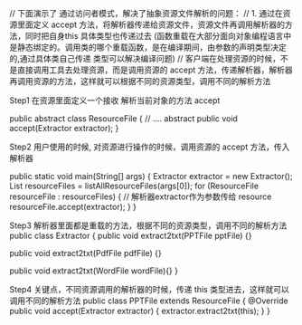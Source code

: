 // 下面演示了 通过访问者模式，解决了抽象资源文件解析的问题：
// 1. 通过在资源里面定义 accept 方法，将解析器传递给资源文件，资源文件再调用解析器的方法，同时把自身this 具体类型也传递过去
(函数重载在大部分面向对象编程语言中是静态绑定的。调用类的哪个重载函数，是在编译期间，由参数的声明类型决定的,通过具体类自己传递 类型可以解决编译问题)
// 客户端在处理资源的时候，不是直接调用工具去处理资源，而是调用资源的 accept 方法，传递解析器，解析器再调用资源的方法，这样就可以根据不同的资源类型，调用不同的解析方法

Step1 在资源里面定义一个接收 解析当前对象的方法 accept

public abstract class ResourceFile {
// ....
abstract public void accept(Extractor extractor);
}

Step2 用户使用的时候, 对资源进行操作的时候，调用资源的 accept 方法，传入解析器

public static void main(String[] args) {
Extractor extractor = new Extractor();
List<ResourceFile> resourceFiles = listAllResourceFiles(args[0]);
for (ResourceFile resourceFile : resourceFiles) { // 解析器extractor作为参数传给 resource
resourceFile.accept(extractor);
}
}

Step3 解析器里面都是重载的方法，根据不同的资源类型，调用不同的解析方法
public class Extractor {
public void extract2txt(PPTFile pptFile) {}

public void extract2txt(PdfFile pdfFile) {}

public void extract2txt(WordFile wordFile){}
}

Step4 关键点，不同资源调用的解析器的时候，传递 this 类型进去，这样就可以调用不同的解析方法
public class PPTFile extends ResourceFile {
@Override
public void accept(Extractor extractor) {
extractor.extract2txt(this);
}
}